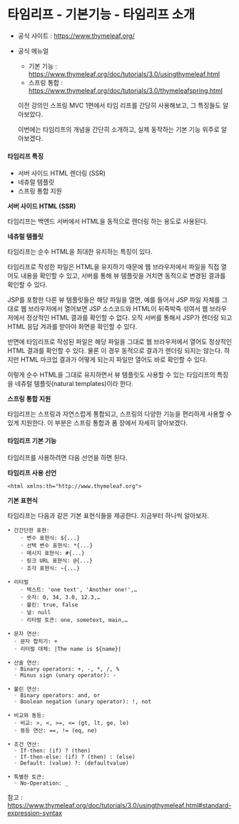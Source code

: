 # 타임리프 - 기본기능 - 타임리프 소개

* 공식 사이트 : https://www.thymeleaf.org/

* 공식 메뉴얼

  * 기본 기능 : https://www.thymeleaf.org/doc/tutorials/3.0/usingthymeleaf.html
  * 스프링 통합 : https://www.thymeleaf.org/doc/tutorials/3.0/thymeleafspring.html

  이전 강의인 스프링 MVC 1편에서 타임 리프를 간당히 사용해보고, 그 특징들도 알아보았다.

  이번에는 타임리프의 개념을 간단히 소개하고, 실제 동작하는 기본 기능 위주로 알아보겠다.



#### 타임리프 특징

* 서버 사이드 HTML 렌더링 (SSR)
* 네츄럴 템플릿
* 스프링 통합 지원



**서버 사이드 HTML (SSR)**

타임리프는 백엔드 서버에서 HTML을 동적으로 렌더링 하는 용도로 사용된다.



**네츄럴 템플릿**

타임리프는 순수 HTML을 최대한 유지하는 특징이 있다.

타임리프로 작성한 파일은 HTML을 유지하기 때문에 웹 브라우저에서 파일을 직접 열어도 내용을 확인할 수 있고, 서버를 통해 뷰 템플릿을 거치면 동적으로 변경된 결과를 확인할 수 있다.

JSP를 포함한 다른 뷰 템플릿들은 해당 파일을 열면, 예를 들어서 JSP 파일 자체를 그대로 웹 브라우저에서 열어보면 JSP 소스코드와 HTML이 뒤죽박죽 섞여서 웹 브라우저에서 정상적인 HTML 결과를 확인할 수 없다. 오직 서버를 통해서 JSP가 렌더링 되고 HTML 응답 겨과를 받아야 화면을 확인할 수 있다.

반면에 타임리프로 작성된 파일은 해당 파일을 그대로 웹 브라우저에서 열어도 정상적인 HTML 결과를 확인할 수 있다. 물론 이 경우 동적으로 결과가 렌더링 되지는 않는다. 하지만 HTML 마크업 결과가 어떻게 되는지 파일만 열어도 바로 확인할 수 있다.

이렇게 순수 HTML을 그대로 유지하면서 뷰 템플릿도 사용할 수 있는 타임리프의 특징을 네츄럴 템플릿(natural templates)이라 한다.



**스프링 통합 지원**

타임리프는 스프링과 자연스럽게 통합되고, 스프링의 다양한 기능을 편리하게 사용할 수 있게 지원한다. 이 부분은 스프링 통합과 폼 장에서 자세히 알아보겠다.



#### 타임리프 기본 기능

타임리프를 사용하려면 다음 선언을 하면 된다.



**타임리프 사용 선언**

`<html xmlns:th="http://www.thymeleaf.org">`



**기본 표현식**

타임리프는 다음과 같은 기본 표현식들을 제공한다. 지금부터 하나씩 알아보자.

```
• 간간단한 표현:
	◦ 변수 표현식: ${...}
	◦ 선택 변수 표현식: *{...}
	◦ 메시지 표현식: #{...}
	◦ 링크 URL 표현식: @{...}
	◦ 조각 표현식: ~{...}

• 리터럴
	◦ 텍스트: 'one text', 'Another one!',…
	◦ 숫자: 0, 34, 3.0, 12.3,…
	◦ 불린: true, false
	◦ 널: null
	◦ 리터럴 토큰: one, sometext, main,…
	
• 문자 연산:
  ◦ 문자 합치기: +
  ◦ 리터럴 대체: |The name is ${name}|
  
• 산술 연산:
  ◦ Binary operators: +, -, *, /, %
  ◦ Minus sign (unary operator): -
  
• 불린 연산:
  ◦ Binary operators: and, or
  ◦ Boolean negation (unary operator): !, not
  
• 비교와 동등:
  ◦ 비교: >, <, >=, <= (gt, lt, ge, le)
  ◦ 동등 연산: ==, != (eq, ne)

• 조건 연산:
  ◦ If-then: (if) ? (then)
  ◦ If-then-else: (if) ? (then) : (else)
  ◦ Default: (value) ?: (defaultvalue)
  
• 특별한 토큰:
  ◦ No-Operation: _
```

참고 : https://www.thymeleaf.org/doc/tutorials/3.0/usingthymeleaf.html#standard-expression-syntax